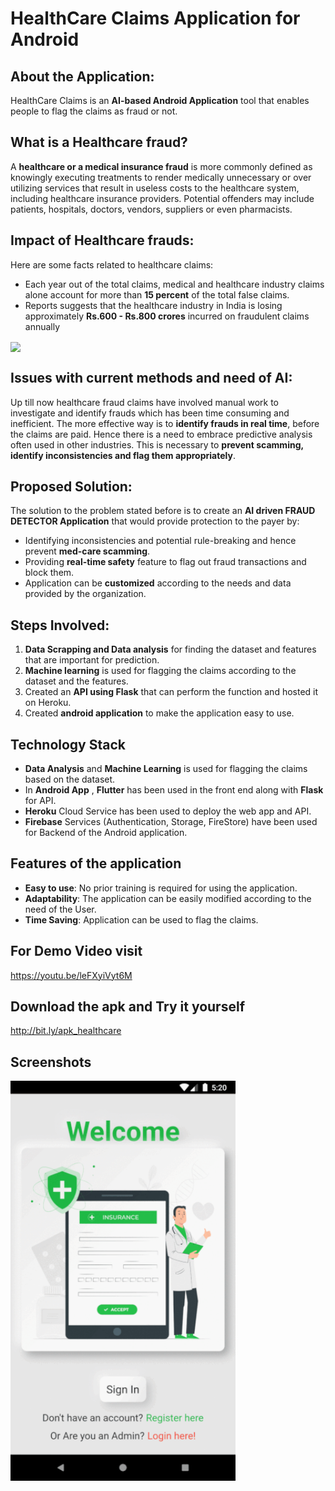 # HealthCare Claims Application for Android

## About the Application:
HealthCare Claims is an **AI-based Android Application** tool that enables people to flag the claims as fraud or not.

## What is a Healthcare fraud?
A **healthcare or a medical insurance fraud** is more commonly defined as knowingly executing treatments to render medically unnecessary or over utilizing services that result in useless costs to the healthcare system, including healthcare insurance providers. Potential offenders may include patients, hospitals, doctors, vendors, suppliers or even pharmacists.

## Impact of Healthcare frauds:
Here are some facts related to healthcare claims:
- Each year out of the total claims, medical and healthcare industry claims alone account for more than **15 percent** of the total false claims.
- Reports suggests that the healthcare industry in India is losing approximately **Rs.600 - Rs.800 crores** incurred on fraudulent claims annually

<img src="https://www.marketsandmarkets.com/Images/healthcare-fraud-detection-market6.jpg" align="center" ></a>

## Issues with current methods and need of AI:
Up till now healthcare fraud claims have involved manual work to investigate and identify frauds which has been time consuming and inefficient. The more effective way is to **identify frauds in real time**, before the claims are paid. Hence there is a need to embrace predictive analysis often used in other industries. This is necessary to **prevent scamming, identify inconsistencies and flag them appropriately**.

## Proposed Solution:
The solution to the problem stated before is to create an **AI driven FRAUD DETECTOR Application** that would provide protection to the payer by:
- Identifying inconsistencies and potential rule-breaking and hence prevent **med-care scamming**. 
- Providing **real-time safety** feature to flag out fraud transactions and block them. 
- Application can be **customized** according to the needs and data provided by the organization.

## Steps Involved:
1. **Data Scrapping and Data analysis** for finding the dataset and features that are important for prediction.
2. **Machine learning** is used for flagging the claims according to the dataset and the features.
3. Created an **API using Flask** that can perform the function and hosted it on Heroku.
4. Created **android application** to make the application easy to use.

## Technology Stack 
- **Data Analysis** and **Machine Learning** is used for flagging the claims based on the dataset.
- In **Android App** , **Flutter** has been used in the front end along with **Flask** for API.
- **Heroku** Cloud Service has been used to deploy the web app and API.
- **Firebase** Services (Authentication, Storage, FireStore) have been used for Backend of the Android application.

## Features of the application
- **Easy to use**: No prior training is required for using the application.
- **Adaptability**: The application can be easily modified according to the need of the User.
- **Time Saving**: Application can be used to flag the claims.

## For Demo Video visit
https://youtu.be/leFXyiVyt6M

## Download the apk and Try it yourself
http://bit.ly/apk_healthcare

## Screenshots
<img src="flutter-app/assets/screenshots/screenshot.gif" align="left" height="640" width="360" ></a>
